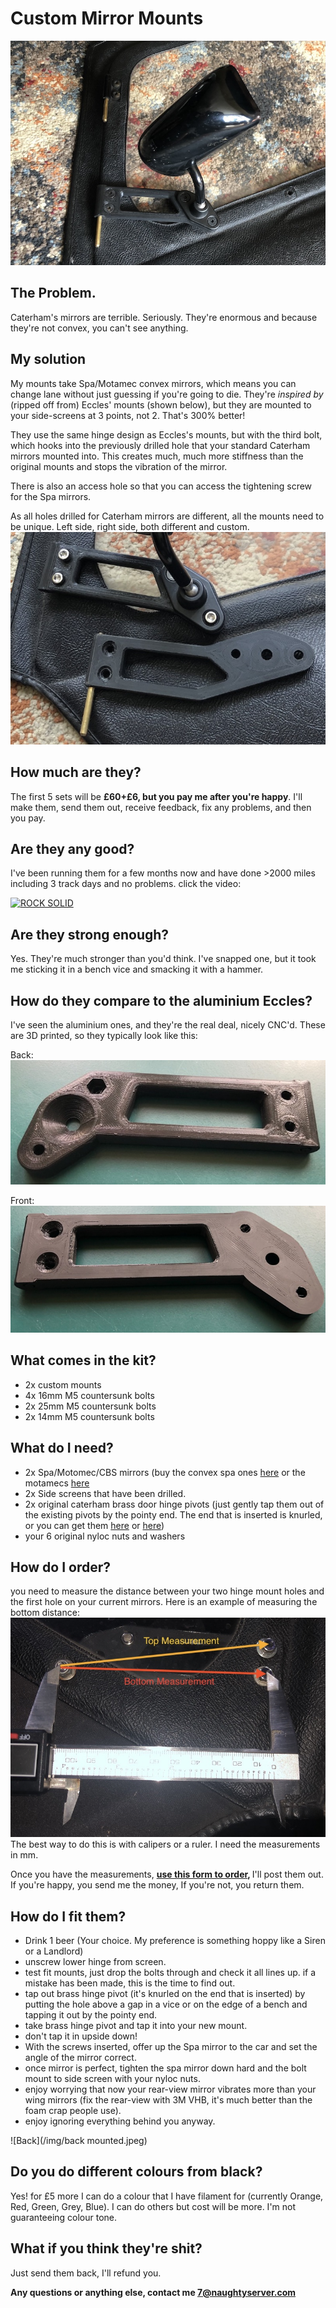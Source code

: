 # Custom Mirror Mounts
![mounted](/img/mounted.jpeg)

## The Problem.
Caterham's mirrors are terrible. Seriously. They're enormous and because they're not convex, you can't see anything. 

## My solution
My mounts take Spa/Motamec convex mirrors, which means you can change lane without just guessing if you're going to die. They're _inspired by_ (ripped off from) Eccles' mounts (shown below), but they are mounted to your side-screens at 3 points, not 2. That's 300% better! 

They use the same hinge design as Eccles's mounts, but with the third bolt, which hooks into the previously drilled hole that your standard Caterham mirrors mounted into. This creates much, much more stiffness than the original mounts and stops the vibration of the mirror. 

There is also an access hole so that you can access the tightening screw for the Spa mirrors.

As all holes drilled for Caterham mirrors are different, all the mounts need to be unique. Left side, right side, both different and custom.
![eccles](/img/eccles.jpeg)

## How much are they?
The first 5 sets will be **£60+£6, but you pay me after you're happy**. I'll make them, send them out, receive feedback, fix any problems, and then you pay.

## Are they any good?
I've been running them for a few months now and have done >2000 miles including 3 track days and no problems. click the video:

[![ROCK SOLID](https://img.youtube.com/vi/K4T1gzWC7LM/0.jpg)](https://www.youtube.com/watch?v=K4T1gzWC7LM)

## Are they strong enough?
Yes. They're much stronger than you'd think. I've snapped one, but it took me sticking it in a bench vice and smacking it with a hammer. 

## How do they compare to the aluminium Eccles?
I've seen the aluminium ones, and they're the real deal, nicely CNC'd. These are 3D printed, so they typically look like this:

Back:<br> 
![Back](/img/back.jpeg)

Front:<br>
![Front](/img/front.jpeg)

## What comes in the kit?
* 2x custom mounts
* 4x 16mm M5 countersunk bolts
* 2x 25mm M5 countersunk bolts 
* 2x 14mm M5 countersunk bolts

## What do I need?
* 2x Spa/Motomec/CBS mirrors (buy the convex spa ones [here](http://www.kitcardirect.co.uk/spa-formula-f1-mirror.html) or the motamecs [here](https://www.motamec.com/motamec-racing-formula-f1-car-wing-mirror-x2-convex-glass-swivel-mount-black.html )
* 2x Side screens that have been drilled. 
* 2x original caterham brass door hinge pivots (just gently tap them out of the existing pivots by the pointy end. The end that is inserted is knurled, or you can get them [here](https://caterhamparts.co.uk/fittings/599-wind-protector-hinge.html) or [here](http://www.kitcardirect.co.uk/shop-kit-car/weather-protection/wet-weather-side-door-hinges-each.html))
* your 6 original nyloc nuts and washers

## How do I order?
you need to measure the distance between your two hinge mount holes and the first hole on your current mirrors. Here is an example of measuring the bottom distance:
![Caliper](/img/calipers.jpeg)
The best way to do this is with calipers or a ruler. I need the measurements in mm.

Once you have the measurements, <b>  [use this form to order](https://docs.google.com/forms/d/e/1FAIpQLSdEiVhoQxi8kPbPvGLiXffP9oAIh_V-uYGKmPjTSUhbPW-OPA/viewform?usp=sf_link), </b> I'll post them out. If you're happy, you send me the money, If you're not, you return them.

## How do I fit them?
* Drink 1 beer (Your choice. My preference is something hoppy like a Siren or a Landlord)
* unscrew lower hinge from screen.
* test fit mounts, just drop the bolts through and check it all lines up. if a mistake has been made, this is the time to find out.
* tap out brass hinge pivot (it's knurled on the end that is inserted) by putting the hole above a gap in a vice or on the edge of a bench and tapping it out by the pointy end. 
* take brass hinge pivot and tap it into your new mount.
* don't tap it in upside down!
* With the screws inserted, offer up the Spa mirror to the car and set the angle of the mirror correct.  
* once mirror is perfect, tighten the spa mirror down hard and the bolt mount to side screen with your nyloc nuts.
* enjoy worrying that now your rear-view mirror vibrates more than your wing mirrors (fix the rear-view with 3M VHB, it's much better than the foam crap people use).
* enjoy ignoring everything behind you anyway.

![Back](/img/back mounted.jpeg)

## Do you do different colours from black?
Yes! for £5 more I can do a colour that I have filament for (currently Orange, Red, Green, Grey, Blue). I can do others but cost will be more. I'm not guaranteeing colour tone.

## What if you think they're shit?
Just send them back, I'll refund you.

**Any questions or anything else, contact me 7@naughtyserver.com**